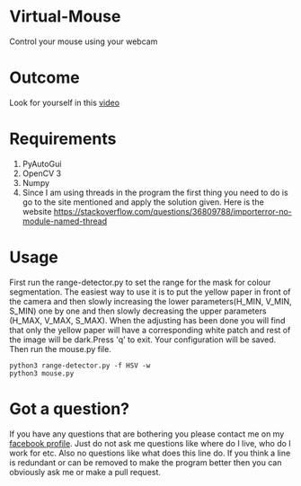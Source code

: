# Virtual-Mouse
Control your mouse using your webcam

# Outcome
Look for yourself in this <a href = "https://drive.google.com/open?id=1ZS_N9vGJhL1mRunQuEtEOheGPO5V3LKw">video</a>

# Requirements
1. PyAutoGui<br>
2. OpenCV 3<br>
3. Numpy<br>
4. Since I am using threads in the program the first thing you need to do is go to the site mentioned and apply the solution given. Here is the website https://stackoverflow.com/questions/36809788/importerror-no-module-named-thread<br>

# Usage
First run the range-detector.py to set the range for the mask for colour segmentation. The easiest way to use it is to put the yellow paper in front of the camera and then slowly increasing the lower parameters(H_MIN, V_MIN, S_MIN) one by one and then slowly decreasing the upper parameters (H_MAX, V_MAX, S_MAX). When the adjusting has been done you will find that only the yellow paper will have a corresponding white patch and rest of the image will be dark.Press 'q' to exit. Your configuration will be saved. Then run the mouse.py file.

    python3 range-detector.py -f HSV -w
    python3 mouse.py

# Got a question?
If you have any questions that are bothering you please contact me on my <a href = "http://www.facebook.com/dibakar.saha.750">facebook profile</a>. Just do not ask me questions like where do I live, who do I work for etc. Also no questions like what does this line do. If you think a line is redundant or can be removed to make the program better then you can obviously ask me or make a pull request.
